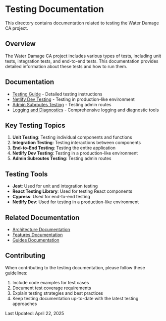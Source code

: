 # Testing Documentation

This directory contains documentation related to testing the Water Damage CA project.

## Overview

The Water Damage CA project includes various types of tests, including unit tests, integration tests, and end-to-end tests. This documentation provides detailed information about these tests and how to run them.

## Documentation

- [Testing Guide](./testing-guide.md) - Detailed testing instructions
- [Netlify Dev Testing](./netlify-dev-testing.md) - Testing in production-like environment
- [Admin Subroutes Testing](./admin-subroutes-testing.md) - Testing admin routes
- [Logging and Diagnostics](./logging-and-diagnostics.md) - Comprehensive logging and diagnostic tools

## Key Testing Topics

1. **Unit Testing**: Testing individual components and functions
2. **Integration Testing**: Testing interactions between components
3. **End-to-End Testing**: Testing the entire application
4. **Netlify Dev Testing**: Testing in a production-like environment
5. **Admin Subroutes Testing**: Testing admin routes

## Testing Tools

- **Jest**: Used for unit and integration testing
- **React Testing Library**: Used for testing React components
- **Cypress**: Used for end-to-end testing
- **Netlify Dev**: Used for testing in a production-like environment

## Related Documentation

- [Architecture Documentation](../architecture/index.md)
- [Features Documentation](../features/index.md)
- [Guides Documentation](../guides/index.md)

## Contributing

When contributing to the testing documentation, please follow these guidelines:

1. Include code examples for test cases
2. Document test coverage requirements
3. Explain testing strategies and best practices
4. Keep testing documentation up-to-date with the latest testing approaches

Last Updated: April 22, 2025
